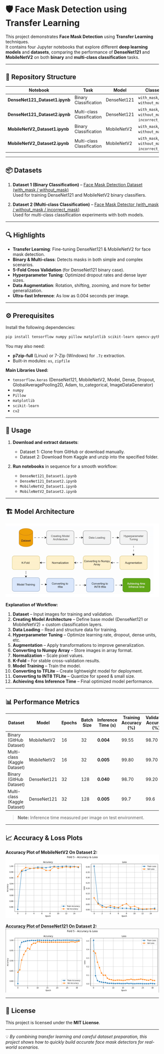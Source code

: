 # 🛡️ Face Mask Detection using Transfer Learning

This project demonstrates **Face Mask Detection** using **Transfer Learning** techniques.  
It contains four Jupyter notebooks that explore different **deep learning models** and **datasets**, comparing the performance of **DenseNet121** and **MobileNetV2** on both **binary** and **multi-class classification** tasks.

---

## 📂 Repository Structure

| Notebook | Task | Model | Classes |
|----------|------|-------|---------|
| **DenseNet121_Dataset1.ipynb** | Binary Classification | DenseNet121 | `with_mask`, `without_mask` |
| **DenseNet121_Dataset2.ipynb** | Multi-class Classification | DenseNet121 | `with_mask`, `without_mask`, `incorrect_mask` |
| **MobileNetV2_Dataset1.ipynb** | Binary Classification | MobileNetV2 | `with_mask`, `without_mask` |
| **MobileNetV2_Dataset2.ipynb** | Multi-class Classification | MobileNetV2 | `with_mask`, `without_mask`, `incorrect_mask` |

---

## 📦 Datasets

1. **Dataset 1 (Binary Classification)** – [Face Mask Detection Dataset (with_mask / without_mask)](https://github.com/chandrikadeb7/Face-Mask-Detection)  
   Used for training DenseNet121 and MobileNetV2 binary classifiers.

2. **Dataset 2 (Multi-class Classification)** – [Face Mask Detector (with_mask / without_mask / incorrect_mask)](https://www.kaggle.com/datasets/spandanpatnaik09/face-mask-detectormask-not-mask-incorrect-mask)  
   Used for multi-class classification experiments with both models.

---

## 🔍 Highlights

- **Transfer Learning**: Fine-tuning DenseNet121 & MobileNetV2 for face mask detection.
- **Binary & Multi-class**: Detects masks in both simple and complex scenarios.
- **5-Fold Cross Validation** (for DenseNet121 binary case).
- **Hyperparameter Tuning**: Optimized dropout rates and dense layer sizes.
- **Data Augmentation**: Rotation, shifting, zooming, and more for better generalization.
- **Ultra-fast Inference**: As low as 0.004 seconds per image.

---

## ⚙️ Prerequisites

Install the following dependencies:

```bash
pip install tensorflow numpy pillow matplotlib scikit-learn opencv-python
```

You may also need:

- **p7zip-full** (Linux) or 7-Zip (Windows) for `.7z` extraction.
- Built-in modules: `os`, `zipfile`

**Main Libraries Used:**
- `tensorflow.keras` (DenseNet121, MobileNetV2, Model, Dense, Dropout, GlobalAveragePooling2D, Adam, to_categorical, ImageDataGenerator)
- `numpy`
- `Pillow`
- `matplotlib`
- `scikit-learn`
- `cv2`

---

## 🚀 Usage

1. **Download and extract datasets**:
   - Dataset 1: Clone from GitHub or download manually.
   - Dataset 2: Download from Kaggle and unzip into the specified folder.

2. **Run notebooks** in sequence for a smooth workflow:
   - `DenseNet121_Dataset1.ipynb`
   - `DenseNet121_Dataset2.ipynb`
   - `MobileNetV2_Dataset1.ipynb`
   - `MobileNetV2_Dataset2.ipynb`

---

## 🏗 Model Architecture

![Architecture Diagram](model_architecture.png)

**Explanation of Workflow:**

1. **Dataset** – Input images for training and validation.
2. **Creating Model Architecture** – Define base model (DenseNet121 or MobileNetV2) + custom classification layers.
3. **Data Loading** – Read and structure data for training.
4. **Hyperparameter Tuning** – Optimize learning rate, dropout, dense units, etc.
5. **Augmentation** – Apply transformations to improve generalization.
6. **Converting to Numpy Array** – Store images in array format.
7. **Normalization** – Scale pixel values.
8. **K-Fold** – For stable cross-validation results.
9. **Model Training** – Train the model.
10. **Converting to TFLite** – Create lightweight model for deployment.
11. **Converting to INT8 TFLite** – Quantize for speed & small size.
12. **Achieving 4ms Inference Time** – Final optimized model performance.

---

## 📊 Performance Metrics

| Dataset | Model | Epochs | Batch Size | Inference Time (s) | Training Accuracy (%) | Validation Accuracy (%) |
|---------|-------|--------|------------|--------------------|-----------------------|-------------------------|
| Binary (GitHub Dataset) | MobileNetV2 | 16 | 32  | **0.004** | 99.55 | 98.70 |
| Multi-class (Kaggle Dataset) | MobileNetV2 | 16 | 32  | **0.005** | 99.80 | 99.70 |
| Binary (GitHub Dataset) | DenseNet121 | 32 | 128 | **0.040** | 98.70 | 99.20 |
| Multi-class (Kaggle Dataset) | DenseNet121 | 32 | 128 | **0.005** | 99.7 | 99.6 |

> **Note:** Inference time measured per image on test environment.

---

## 📈 Accuracy & Loss Plots

**Accuracy Plot of MobileNetV2 On Dataset 2:**
![Accuracy Plot of MobileNetV2 On Dataset 2](Picture1.png)  


**Accuracy Plot of DenseNet121 On Dataset 2:**
![Accuracy Plot of DenseNet121 On Dataset 2](Picture2.png)  

---

## 📜 License

This project is licensed under the **MIT License**.

---

💡 *By combining transfer learning and careful dataset preparation, this project shows how to quickly build accurate face mask detectors for real-world scenarios.*
